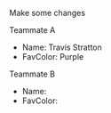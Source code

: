 Make some changes

Teammate A

- Name:  Travis Stratton
- FavColor: Purple

Teammate B

- Name:
- FavColor:
